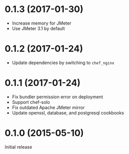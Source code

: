 # 0.1.3 (2017-01-30)

* Increase memory for JMeter
* Use JMeter 3.1 by default

# 0.1.2 (2017-01-24)

* Update dependencies by switching to `chef_nginx`

# 0.1.1 (2017-01-24)

* Fix bundler permission error on deployment
* Support chef-solo
* Fix outdated Apache JMeter mirror
* Update openssl, database, and postgresql cookbooks

# 0.1.0 (2015-05-10)

Initial release
